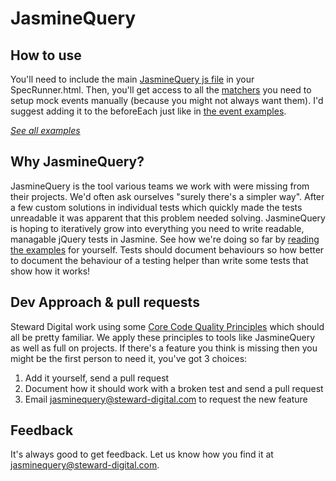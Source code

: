 JasmineQuery
===

How to use
---

You'll need to include the main [JasmineQuery js file](src/JasmineQuery.js) in your SpecRunner.html.  Then, you'll get access to all the [matchers](test/jasmine/spec/examples/matchers.js) you need to setup mock events manually (because you might not always want them).  I'd suggest adding it to the beforeEach just like in [the event examples](test/jasmine/spec/examples/events.js).

*[See all examples](test/jasmine/spec/examples)*

Why JasmineQuery?
---

JasmineQuery is the tool various teams we work with were missing from their projects.  We'd often ask ourselves "surely there's a simpler way".  After a few custom solutions in individual tests which quickly made the tests unreadable it was apparent that this problem needed solving.  JasmineQuery is hoping to iteratively grow into everything you need to write readable, managable jQuery tests in Jasmine.  See how we're doing so far by [reading the examples](test/jasmine/spec/examples) for yourself.  Tests should document behaviours so how better to document the behaviour of a testing helper than write some tests that show how it works!

Dev Approach & pull requests
---

Steward Digital work using some [Core Code Quality Principles](http://steward-digital.com/ccqp) which should all be pretty familiar.  We apply these principles to tools like JasmineQuery as well as full on projects.  If there's a feature you think is missing then you might be the first person to need it, you've got 3 choices:

1. Add it yourself, send a pull request
2. Document how it should work with a broken test and send a pull request
3. Email jasminequery@steward-digital.com to request the new feature

Feedback
---

It's always good to get feedback.  Let us know how you find it at jasminequery@steward-digital.com.

